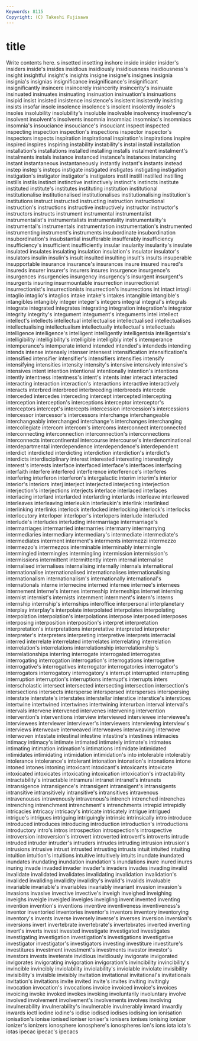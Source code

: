 ```yaml
---
Keywords: 8115 
Copyright: (C) Takeshi Fujisawa
---
```


# title

Write contents here.
s insetted
insetting inshore inside insider insider's insiders inside's insides insidious insidiously
insidiousness insidiousness's insight insightful insight's insights insigne insigne's insignes insignia
insignia's insignias insignificance insignificance's insignificant insignificantly insincere insincerely insincerity insincerity's
insinuate insinuated insinuates insinuating insinuation insinuation's insinuations insipid insist insisted
insistence insistence's insistent insistently insisting insists insofar insole insolence insolence's
insolent insolently insole's insoles insolubility insolubility's insoluble insolvable insolvency insolvency's
insolvent insolvent's insolvents insomnia insomniac insomniac's insomniacs insomnia's insouciance insouciance's
insouciant inspect inspected inspecting inspection inspection's inspections inspector inspector's inspectors
inspects inspiration inspirational inspiration's inspirations inspire inspired inspires inspiring instability
instability's instal install installation installation's installations installed installing installs instalment
instalment's instalments instals instance instanced instance's instances instancing instant instantaneous
instantaneously instantly instant's instants instead instep instep's insteps instigate instigated
instigates instigating instigation instigation's instigator instigator's instigators instil instill instilled
instilling instills instils instinct instinctive instinctively instinct's instincts institute instituted
institute's institutes instituting institution institutional institutionalise institutionalised institutionalises institutionalising institution's
institutions instruct instructed instructing instruction instructional instruction's instructions instructive instructively
instructor instructor's instructors instructs instrument instrumental instrumentalist instrumentalist's instrumentalists instrumentality
instrumentality's instrumental's instrumentals instrumentation instrumentation's instrumented instrumenting instrument's instruments insubordinate
insubordination insubordination's insubstantial insufferable insufferably insufficiency insufficiency's insufficient insufficiently insular
insularity insularity's insulate insulated insulates insulating insulation insulation's insulator insulator's
insulators insulin insulin's insult insulted insulting insult's insults insuperable insupportable
insurance insurance's insurances insure insured insured's insureds insurer insurer's insurers
insures insurgence insurgence's insurgences insurgencies insurgency insurgency's insurgent insurgent's insurgents
insuring insurmountable insurrection insurrectionist insurrectionist's insurrectionists insurrection's insurrections int intact
intagli intaglio intaglio's intaglios intake intake's intakes intangible intangible's intangibles
intangibly integer integer's integers integral integral's integrals integrate integrated integrates
integrating integration integration's integrator integrity integrity's integument integument's integuments intel
intellect intellect's intellects intellectual intellectualise intellectualised intellectualises intellectualising intellectualism intellectually
intellectual's intellectuals intelligence intelligence's intelligent intelligently intelligentsia intelligentsia's intelligibility intelligibility's
intelligible intelligibly intel's intemperance intemperance's intemperate intend intended intended's intendeds
intending intends intense intensely intenser intensest intensification intensification's intensified intensifier
intensifier's intensifiers intensifies intensify intensifying intensities intensity intensity's intensive intensively
intensive's intensives intent intention intentional intentionally intention's intentions intently intentness
intentness's intent's intents inter interact interacted interacting interaction interaction's interactions
interactive interactively interacts interbred interbreed interbreeding interbreeds intercede interceded intercedes
interceding intercept intercepted intercepting interception interception's interceptions interceptor interceptor's interceptors
intercept's intercepts intercession intercession's intercessions intercessor intercessor's intercessors interchange interchangeable
interchangeably interchanged interchange's interchanges interchanging intercollegiate intercom intercom's intercoms interconnect
interconnected interconnecting interconnection interconnection's interconnections interconnects intercontinental intercourse intercourse's interdenominational
interdepartmental interdependence interdependence's interdependent interdict interdicted interdicting interdiction interdiction's interdict's
interdicts interdisciplinary interest interested interesting interestingly interest's interests interface interfaced
interface's interfaces interfacing interfaith interfere interfered interference interference's interferes interfering
interferon interferon's intergalactic interim interim's interior interior's interiors interj interject
interjected interjecting interjection interjection's interjections interjects interlace interlaced interlaces interlacing
interlard interlarded interlarding interlards interleave interleaved interleaves interleaving interleukin interleukin's
interlink interlinked interlinking interlinks interlock interlocked interlocking interlock's interlocks interlocutory
interloper interloper's interlopers interlude interluded interlude's interludes interluding intermarriage intermarriage's
intermarriages intermarried intermarries intermarry intermarrying intermediaries intermediary intermediary's intermediate intermediate's
intermediates interment interment's interments intermezzi intermezzo intermezzo's intermezzos interminable interminably
intermingle intermingled intermingles intermingling intermission intermission's intermissions intermittent intermittently intern
internal internalise internalised internalises internalising internally internals international internationalise internationalised
internationalises internationalising internationalism internationalism's internationally international's internationals interne internecine interned
internee internee's internees internement interne's internes interneship interneships internet interning
internist internist's internists internment internment's intern's interns internship internship's internships
interoffice interpersonal interplanetary interplay interplay's interpolate interpolated interpolates interpolating interpolation
interpolation's interpolations interpose interposed interposes interposing interposition interposition's interpret interpretation
interpretation's interpretations interpretative interpreted interpreter interpreter's interpreters interpreting interpretive interprets
interracial interred interrelate interrelated interrelates interrelating interrelation interrelation's interrelations interrelationship
interrelationship's interrelationships interring interrogate interrogated interrogates interrogating interrogation interrogation's interrogations
interrogative interrogative's interrogatives interrogator interrogatories interrogator's interrogators interrogatory interrogatory's interrupt
interrupted interrupting interruption interruption's interruptions interrupt's interrupts inters interscholastic intersect
intersected intersecting intersection intersection's intersections intersects intersperse interspersed intersperses interspersing
interstate interstate's interstates interstellar interstice interstice's interstices intertwine intertwined intertwines
intertwining interurban interval interval's intervals intervene intervened intervenes intervening intervention
intervention's interventions interview interviewed interviewee interviewee's interviewees interviewer interviewer's interviewers
interviewing interview's interviews interweave interweaved interweaves interweaving interwove interwoven intestate
intestinal intestine intestine's intestines intimacies intimacy intimacy's intimate intimated intimately
intimate's intimates intimating intimation intimation's intimations intimidate intimidated intimidates intimidating
intimidation intimidation's into intolerable intolerably intolerance intolerance's intolerant intonation intonation's
intonations intone intoned intones intoning intoxicant intoxicant's intoxicants intoxicate intoxicated
intoxicates intoxicating intoxication intoxication's intractability intractability's intractable intramural intranet intranet's
intranets intransigence intransigence's intransigent intransigent's intransigents intransitive intransitively intransitive's intransitives
intravenous intravenouses intravenously intravenous's intrench intrenched intrenches intrenching intrenchment intrenchment's
intrenchments intrepid intrepidly intricacies intricacy intricacy's intricate intricately intrigue intrigued
intrigue's intrigues intriguing intriguingly intrinsic intrinsically intro introduce introduced introduces
introducing introduction introduction's introductions introductory intro's intros introspection introspection's introspective
introversion introversion's introvert introverted introvert's introverts intrude intruded intruder intruder's
intruders intrudes intruding intrusion intrusion's intrusions intrusive intrust intrusted intrusting
intrusts intuit intuited intuiting intuition intuition's intuitions intuitive intuitively intuits
inundate inundated inundates inundating inundation inundation's inundations inure inured inures
inuring invade invaded invader invader's invaders invades invading invalid invalidate
invalidated invalidates invalidating invalidation invalidation's invalided invaliding invalidity invalidity's invalid's
invalids invaluable invariable invariable's invariables invariably invariant invasion invasion's invasions
invasive invective invective's inveigh inveighed inveighing inveighs inveigle inveigled inveigles
inveigling invent invented inventing invention invention's inventions inventive inventiveness inventiveness's
inventor inventoried inventories inventor's inventors inventory inventorying inventory's invents inverse
inversely inverse's inverses inversion inversion's inversions invert invertebrate invertebrate's invertebrates
inverted inverting invert's inverts invest invested investigate investigated investigates investigating
investigation investigation's investigations investigative investigator investigator's investigators investing investiture investiture's
investitures investment investment's investments investor investor's investors invests inveterate invidious
invidiously invigorate invigorated invigorates invigorating invigoration invigoration's invincibility invincibility's invincible
invincibly inviolability inviolability's inviolable inviolate invisibility invisibility's invisible invisibly invitation
invitational invitational's invitationals invitation's invitations invite invited invite's invites inviting
invitingly invocation invocation's invocations invoice invoiced invoice's invoices invoicing invoke
invoked invokes invoking involuntarily involuntary involve involved involvement involvement's involvements
involves involving invulnerability invulnerability's invulnerable invulnerably inward inwardly inwards ioctl
iodine iodine's iodise iodised iodises iodising ion ionisation ionisation's ionise
ionised ioniser ioniser's ionisers ionises ionising ionizer ionizer's ionizers ionosphere
ionosphere's ionospheres ion's ions iota iota's iotas ipecac ipecac's ipecacs
